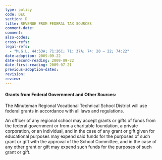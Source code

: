 ```yaml
---
type: policy
code: DEC
section: D
title: REVENUE FROM FEDERAL TAX SOURCES
comment-date:
comment:
also-codes:
cross-refs:
legal-refs:
  - "M.G.L. 44:53A; 71:26C; 71: 37A; 74: 20 – 22; 74:22"
date-adoption: 2009-09-22
date-second-reading: 2009-09-22
date-first-reading: 2009-07-21
previous-adoption-dates: 
revision: 
review: 
---
```


#### Grants from Federal Government and Other Sources:

The Minuteman Regional Vocational Technical School District will use federal grants in accordance with all laws and regulations. 

An officer of any regional school may accept grants or gifts of funds from the federal government or from a charitable foundation, a private corporation, or an individual, and in the case of any grant or gift given for educational purposes may expend said funds for the purposes of such grant or gift with the approval of the School Committee, and in the case of any other grant or gift may expend such funds for the purposes of such grant or gift.


